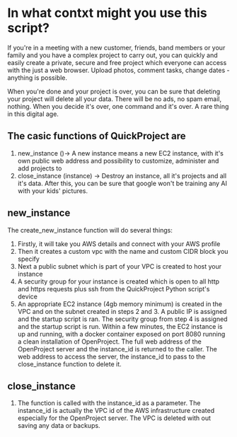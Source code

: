 # In what contxt might you use this script?

If you're in a meeting with a new customer, friends, band members or your family and you have a complex project to carry out, you can quickly and easily create a private, secure and free project which everyone can access with the just a web browser. Upload photos, comment tasks, change dates - anything is possible.

When you're done and your project is over, you can be sure that deleting your project will delete all your data. There will be no ads, no spam email, nothing. When you decide it's over, one command and it's over. A rare thing in this digital age. 

## The casic functions of QuickProject are

1. new_instance ()-> A new instance means a new EC2 instance, with it's own public web address and possibility to customize, administer and add projects to
2. close_instance (instance) -> Destroy an instance, all it's projects and all it's data. After this, you can be sure that google won't be training any AI with your kids' pictures.

## new_instance

The create_new_instance function will do several things: 
1. Firstly, it will take you AWS details and connect with your AWS profile
2. Then it creates a custom vpc with the name and custom CIDR block you specify
3. Next a public subnet which is part of your VPC is created to host your instance
4. A security group for your instance is created which is open to all http and https requests plus ssh from the QuickProject Python script's device
5. An appropriate EC2 instance (4gb memory minimum) is created in the VPC and on the subnet created in steps 2 and 3. A public IP is assigned and the startup script is ran. The security group from step 4 is assigned and the startup script is run. Within a few minutes, the EC2 instance is up and running, with a docker container exposed on port 8080 running a clean installation of OpenProject. The full web address of the OpenProject server and the instance_id is returned to the caller. The web address to access the server, the instance_id to pass to the close_instance function to delete it.

## close_instance

1. The function is called with the instance_id as a parameter. The instance_id is actually the VPC id of the AWS infrastructure created especially for the OpenProject server. The VPC is deleted with out saving any data or backups.



